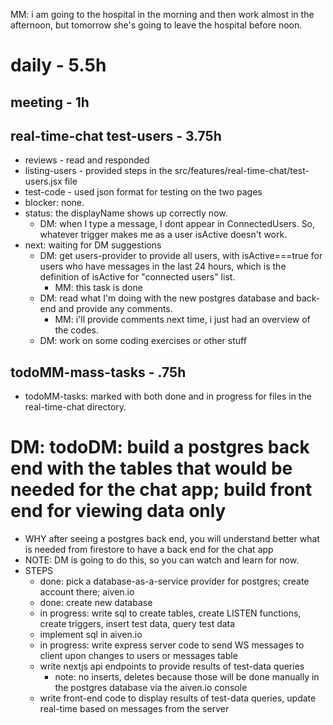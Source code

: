 MM: i am going to the hospital in the morning and then work almost in the afternoon, but tomorrow she's going to leave the hospital before noon.

# daily - 5.5h

## meeting - 1h

## real-time-chat test-users - 3.75h
* reviews - read and responded
* listing-users - provided steps in the src/features/real-time-chat/test-users.jsx file
* test-code - used json format for testing on the two pages
* blocker: none.
* status: the displayName shows up correctly now.
  * DM: when I type a message, I dont appear in ConnectedUsers. So, whatever trigger makes me as a user isActive doesn't work.
* next: waiting for DM suggestions
  * DM: get users-provider to provide all users, with isActive===true for users who have messages in the last 24 hours, which is the definition of isActive for "connected users" list. 
    * MM: this task is done
  * DM: read what I'm doing with the new postgres database and back-end and provide any comments.
    * MM: i'll provide comments next time, i just had an overview of the codes.
  * DM: work on some coding exercises or other stuff
## todoMM-mass-tasks - .75h
* todoMM-tasks: marked with both done and in progress for files in the real-time-chat directory. 

# DM: todoDM: build a postgres back end with the tables that would be needed for the chat app; build front end for viewing data only
* WHY after seeing a postgres back end, you will understand better what is needed from firestore to have a back end for the chat app
* NOTE: DM is going to do this, so you can watch and learn for now.
* STEPS
  * done: pick a database-as-a-service provider for postgres; create account there; aiven.io
  * done: create new database
  * in progress: write sql to create tables, create LISTEN functions, create triggers, insert test data, query test data
  * implement sql in aiven.io
  * in progress: write express server code to send WS messages to client upon changes to users or messages table
  * write nextjs api endpoints to provide results of test-data queries
    * note: no inserts, deletes because those will be done manually in the postgres database via the aiven.io console
  * write front-end code to display results of test-data queries, update real-time based on messages from the server